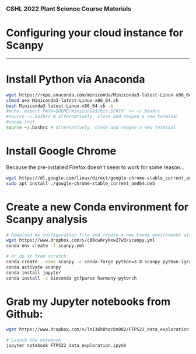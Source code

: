 ### CSHL 2022 Plant Science Course Materials
# Configuring your cloud instance for Scanpy 
-------

# Install Python via Anaconda
```bash
wget https://repo.anaconda.com/miniconda/Miniconda3-latest-Linux-x86_64.sh
chmod a+x Miniconda3-latest-Linux-x86_64.sh
bash Miniconda3-latest-Linux-x86_64.sh -b
#echo 'export PATH=$HOME/miniconda3/bin:$PATH' >> ~/.bashrc
#source ~/.bashrc # alternatively, close and reopen a new terminal
#conda init
source ~/.bashrc # alternatively, close and reopen a new terminal
```

# Install Google Chrome
Because the pre-installed Firefox doesn't seem to work for some reason...
```bash
wget https://dl.google.com/linux/direct/google-chrome-stable_current_amd64.deb
sudo apt install ./google-chrome-stable_current_amd64.deb
```

# Create a new Conda environment for Scanpy analysis
```bash
# Download my configuration file and create a new Conda environment with it.
wget https://www.dropbox.com/s/c80cw6rykxw27w3/scanpy.yml
conda env create -f scanpy.yml

# Or do it from scratch:
conda create --name scanpy -c conda-forge python=3.8 scanpy python-igraph 
conda activate scanpy
conda install jupyter
conda install -c bioconda gtfparse harmony-pytorch
```

# Grab my Jupyter notebooks from Github:
```bash
wget https://www.dropbox.com/s/ln136h0hqcbn082/FTPS22_data_exploration.ipynb

# Launch the notebook
jupyter notebook FTPS22_data_exploration.ipynb
```

